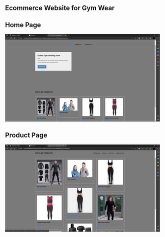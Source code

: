 ## Ecommerce Website for Gym Wear


## Home Page
![home](https://github.com/Nnodukamsy/E-commerce--main/blob/main/Screenshots/1.png)

## Product Page
![product](https://github.com/Nnodukamsy/E-commerce--main/blob/main/Screenshots/2.png)
